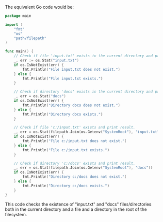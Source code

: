  The equivalent Go code would be:

```go
package main

import (
	"fmt"
	"os"
	"path/filepath"
)

func main() {
	// Check if file 'input.txt' exists in the current directory and print result.
	_, err := os.Stat("input.txt")
	if os.IsNotExist(err) {
		fmt.Println("File input.txt does not exist.")
	} else {
		fmt.Println("File input.txt exists.")
	}

	// Check if directory 'docs' exists in the current directory and print result.
	_, err = os.Stat("docs")
	if os.IsNotExist(err) {
		fmt.Println("Directory docs does not exist.")
	} else {
		fmt.Println("Directory docs exists.")
	}

	// Check if file 'c:/input.txt' exists and print result.
	_, err = os.Stat(filepath.Join(os.Getenv("SystemRoot"), "input.txt"))
	if os.IsNotExist(err) {
		fmt.Println("File c:/input.txt does not exist.")
	} else {
		fmt.Println("File c:/input.txt exists.")
	}

	// Check if directory 'c:/docs' exists and print result.
	_, err = os.Stat(filepath.Join(os.Getenv("SystemRoot"), "docs"))
	if os.IsNotExist(err) {
		fmt.Println("Directory c:/docs does not exist.")
	} else {
		fmt.Println("Directory c:/docs exists.")
	}
}
```
This code checks the existence of "input.txt" and "docs" files/directories both in the current directory and a file and a directory in the root of the filesystem.
